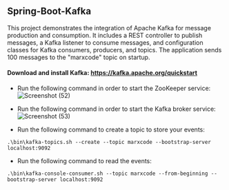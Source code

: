 ## Spring-Boot-Kafka
This project demonstrates the integration of Apache Kafka for message production and consumption. It includes a REST controller to publish messages, a Kafka listener to consume messages, and configuration classes for Kafka consumers, producers, and topics. The application sends 100 messages to the "marxcode" topic on startup. 

#### Download and install Kafka: https://kafka.apache.org/quickstart

- Run the following command in order to start the ZooKeeper service:
![Screenshot (52)](https://github.com/Marx-wrld/Spring-Boot-Kafka/assets/105711066/79a4a59e-d46f-48f0-aefc-cec458343d60)

- Run the following command in order to start the Kafka broker service:
![Screenshot (53)](https://github.com/Marx-wrld/Spring-Boot-Kafka/assets/105711066/2de58644-20dd-46d4-9931-fe11fd441feb)

- Run the following command to create a topic to store your events:
```
.\bin\kafka-topics.sh --create --topic marxcode --bootstrap-server localhost:9092
```

- Run the following command to read the events:
```
.\bin\kafka-console-consumer.sh --topic marxcode --from-beginning --bootstrap-server localhost:9092
```
